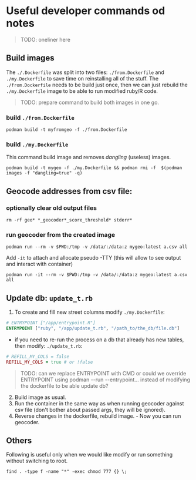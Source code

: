 # Useful developer commands od notes

> TODO: oneliner here

## Build images

The `./.Dockerfile` was split into two files: `./from.Dockerfile` and `./my.Dockerfile` to save time on reinstalling all of the stuff. The `./from.Dockerfile` needs to be build just once, then we can just rebuild the `./my.Dockerfile` image to be able to run modified ruby/R code.

> TODO: prepare command to build both images in one go.

### build `./from.Dockerfile`

`podman build -t myfromgeo -f ./from.Dockerfile`

<!-- `podman build -t mygeo -f ./my.Dockerfile`
`podman rmi -f  $(podman  images -f "dangling=true" -q)` -->

### build `./my.Dockerfile`

This command build image and removes *dangling* (useless) images.

`podman build -t mygeo -f ./my.Dockerfile && podman rmi -f  $(podman  images -f "dangling=true" -q)`

## Geocode addresses from csv file: 

### optionally clear old output files
 
`rm -rf geo* *_geocoder*_score_threshold* stderr*`

### run geocoder from the created image

`podman run --rm -v $PWD:/tmp -v /data/:/data:z mygeo:latest a.csv all`

<!-- Add -a after run to attach to the container. Optionally specify stdout/stderr/stdin. -->

Add `-it` to attach and allocate pseudo -TTY (this will allow to see output and interact with container)

`podman run -it --rm -v $PWD:/tmp -v /data/:/data:z mygeo:latest a.csv all`

## Update db: `update_t.rb`

1. To create and fill new street columns modify `./my.Dockerfile`:

```dockerfile
# ENTRYPOINT ["/app/entrypoint.R"]
ENTRYPOINT ["ruby", "/app/update_t.rb", "/path_to/the_db/file.db"]
```

 - if you need to re-run the process on a db that already has new tables, then modify: `./update_t.rb`:

```ruby
# REFILL_MY_COLS = false
REFILL_MY_COLS = true # or !false
```

> TODO: can we replace ENTRYPOINT with CMD or could we override ENTRYPOINT using podman --run --entrypoint... instead of modifying the dockerfile to be able update db?

2. Build image as usual.
3. Run the container in the same way as when running geocoder against csv file (don't bother about passed args, they will be ignored).
4. Reverse changes in the dockerfile, rebuild image. - Now you can run geocoder.

## Others

Following is useful only when we would like modify or run something without switching to root.

`find . -type f -name "*" -exec chmod 777 {} \;`